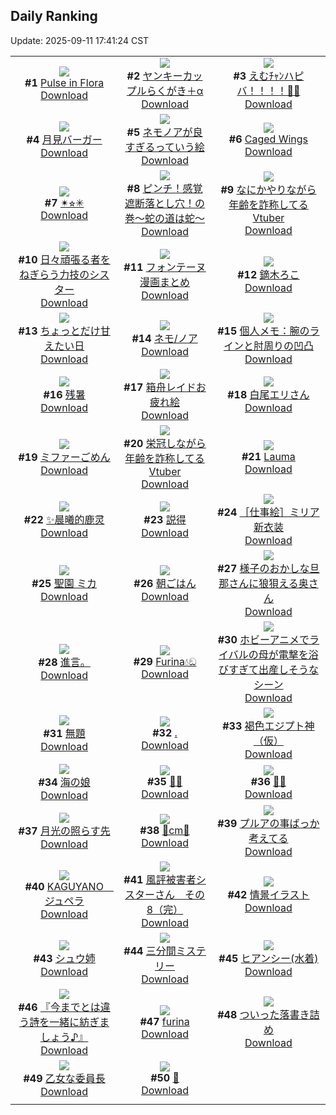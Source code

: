 ## Daily Ranking
Update: 2025-09-11 17:41:24 CST

|      |      |      |
| :----: | :----: | :----: |
| ![](https://i.pixiv.re/c/240x480/img-master/img/2025/09/09/20/59/59/134905264_p0_master1200.jpg)<br>**#1** [Pulse in Flora](https://www.pixiv.net/artworks/134905264)<br>[Download](https://i.pixiv.re/img-original/img/2025/09/09/20/59/59/134905264_p0.jpg) | ![](https://i.pixiv.re/c/240x480/img-master/img/2025/09/09/00/22/39/134877742_p0_master1200.jpg)<br>**#2** [ヤンキーカップルらくがき＋α](https://www.pixiv.net/artworks/134877742)<br>[Download](https://i.pixiv.re/img-original/img/2025/09/09/00/22/39/134877742_p0.jpg) | ![](https://i.pixiv.re/c/240x480/img-master/img/2025/09/09/00/00/10/134876360_p0_master1200.jpg)<br>**#3** [えむﾁｬﾝハピバ！！！！🎂🎉](https://www.pixiv.net/artworks/134876360)<br>[Download](https://i.pixiv.re/img-original/img/2025/09/09/00/00/10/134876360_p0.jpg) |
| ![](https://i.pixiv.re/c/240x480/img-master/img/2025/09/09/20/30/02/134904129_p0_master1200.jpg)<br>**#4** [月見バーガー](https://www.pixiv.net/artworks/134904129)<br>[Download](https://i.pixiv.re/img-original/img/2025/09/09/20/30/02/134904129_p0.png) | ![](https://i.pixiv.re/c/240x480/img-master/img/2025/09/10/00/00/10/134913538_p0_master1200.jpg)<br>**#5** [ネモノアが良すぎるっていう絵](https://www.pixiv.net/artworks/134913538)<br>[Download](https://i.pixiv.re/img-original/img/2025/09/10/00/00/10/134913538_p0.jpg) | ![](https://i.pixiv.re/c/240x480/img-master/img/2025/09/10/02/35/46/134918854_p0_master1200.jpg)<br>**#6** [Caged Wings](https://www.pixiv.net/artworks/134918854)<br>[Download](https://i.pixiv.re/img-original/img/2025/09/10/02/35/46/134918854_p0.jpg) |
| ![](https://i.pixiv.re/c/240x480/img-master/img/2025/09/09/03/46/33/134883020_p0_master1200.jpg)<br>**#7** [✴︎⭐︎✳︎](https://www.pixiv.net/artworks/134883020)<br>[Download](https://i.pixiv.re/img-original/img/2025/09/09/03/46/33/134883020_p0.jpg) | ![](https://i.pixiv.re/c/240x480/img-master/img/2025/09/09/07/21/16/134886110_p0_master1200.jpg)<br>**#8** [ピンチ！感覚遮断落とし穴！の巻～蛇の道は蛇～](https://www.pixiv.net/artworks/134886110)<br>[Download](https://i.pixiv.re/img-original/img/2025/09/09/07/21/16/134886110_p0.png) | ![](https://i.pixiv.re/c/240x480/img-master/img/2025/09/09/21/08/03/134905848_p0_master1200.jpg)<br>**#9** [なにかやりながら年齢を詐称してるVtuber](https://www.pixiv.net/artworks/134905848)<br>[Download](https://i.pixiv.re/img-original/img/2025/09/09/21/08/03/134905848_p0.png) |
| ![](https://i.pixiv.re/c/240x480/img-master/img/2025/09/10/20/19/17/134940431_p0_master1200.jpg)<br>**#10** [日々頑張る者をねぎらう力技のシスター](https://www.pixiv.net/artworks/134940431)<br>[Download](https://i.pixiv.re/img-original/img/2025/09/10/20/19/17/134940431_p0.jpg) | ![](https://i.pixiv.re/c/240x480/img-master/img/2025/09/10/00/03/52/134914090_p0_master1200.jpg)<br>**#11** [フォンテーヌ漫画まとめ](https://www.pixiv.net/artworks/134914090)<br>[Download](https://i.pixiv.re/img-original/img/2025/09/10/00/03/52/134914090_p0.png) | ![](https://i.pixiv.re/c/240x480/img-master/img/2025/09/09/12/47/02/134892120_p0_master1200.jpg)<br>**#12** [鏑木ろこ](https://www.pixiv.net/artworks/134892120)<br>[Download](https://i.pixiv.re/img-original/img/2025/09/09/12/47/02/134892120_p0.jpg) |
| ![](https://i.pixiv.re/c/240x480/img-master/img/2025/09/09/00/00/39/134876540_p0_master1200.jpg)<br>**#13** [ちょっとだけ甘えたい日](https://www.pixiv.net/artworks/134876540)<br>[Download](https://i.pixiv.re/img-original/img/2025/09/09/00/00/39/134876540_p0.jpg) | ![](https://i.pixiv.re/c/240x480/img-master/img/2025/09/11/13/44/14/134903188_p0_master1200.jpg)<br>**#14** [ネモ/ノア](https://www.pixiv.net/artworks/134903188)<br>[Download](https://i.pixiv.re/img-original/img/2025/09/11/13/44/14/134903188_p0.png) | ![](https://i.pixiv.re/c/240x480/img-master/img/2025/09/09/06/00/08/134884747_p0_master1200.jpg)<br>**#15** [個人メモ：腕のラインと肘周りの凹凸](https://www.pixiv.net/artworks/134884747)<br>[Download](https://i.pixiv.re/img-original/img/2025/09/09/06/00/08/134884747_p0.jpg) |
| ![](https://i.pixiv.re/c/240x480/img-master/img/2025/09/10/12/11/01/134928128_p0_master1200.jpg)<br>**#16** [残暑](https://www.pixiv.net/artworks/134928128)<br>[Download](https://i.pixiv.re/img-original/img/2025/09/10/12/11/01/134928128_p0.png) | ![](https://i.pixiv.re/c/240x480/img-master/img/2025/09/10/01/05/25/134916597_p0_master1200.jpg)<br>**#17** [箱舟レイドお疲れ絵](https://www.pixiv.net/artworks/134916597)<br>[Download](https://i.pixiv.re/img-original/img/2025/09/10/01/05/25/134916597_p0.jpg) | ![](https://i.pixiv.re/c/240x480/img-master/img/2025/09/10/00/02/38/134914003_p0_master1200.jpg)<br>**#18** [白尾エリさん](https://www.pixiv.net/artworks/134914003)<br>[Download](https://i.pixiv.re/img-original/img/2025/09/10/00/02/38/134914003_p0.png) |
| ![](https://i.pixiv.re/c/240x480/img-master/img/2025/09/09/19/52/47/134902596_p0_master1200.jpg)<br>**#19** [ミファーごめん](https://www.pixiv.net/artworks/134902596)<br>[Download](https://i.pixiv.re/img-original/img/2025/09/09/19/52/47/134902596_p0.jpg) | ![](https://i.pixiv.re/c/240x480/img-master/img/2025/09/10/21/22/53/134943123_p0_master1200.jpg)<br>**#20** [栄冠しながら年齢を詐称してるVtuber](https://www.pixiv.net/artworks/134943123)<br>[Download](https://i.pixiv.re/img-original/img/2025/09/10/21/22/53/134943123_p0.png) | ![](https://i.pixiv.re/c/240x480/img-master/img/2025/09/10/01/07/10/134916662_p0_master1200.jpg)<br>**#21** [Lauma](https://www.pixiv.net/artworks/134916662)<br>[Download](https://i.pixiv.re/img-original/img/2025/09/10/01/07/10/134916662_p0.png) |
| ![](https://i.pixiv.re/c/240x480/img-master/img/2025/09/10/12/10/26/134928115_p0_master1200.jpg)<br>**#22** [✨晨曦的鹿灵](https://www.pixiv.net/artworks/134928115)<br>[Download](https://i.pixiv.re/img-original/img/2025/09/10/12/10/26/134928115_p0.jpg) | ![](https://i.pixiv.re/c/240x480/img-master/img/2025/09/09/20/59/21/134905242_p0_master1200.jpg)<br>**#23** [説得](https://www.pixiv.net/artworks/134905242)<br>[Download](https://i.pixiv.re/img-original/img/2025/09/09/20/59/21/134905242_p0.png) | ![](https://i.pixiv.re/c/240x480/img-master/img/2025/09/09/03/47/45/134883038_p0_master1200.jpg)<br>**#24** [［仕事絵］ミリア新衣装](https://www.pixiv.net/artworks/134883038)<br>[Download](https://i.pixiv.re/img-original/img/2025/09/09/03/47/45/134883038_p0.jpg) |
| ![](https://i.pixiv.re/c/240x480/img-master/img/2025/09/09/00/00/11/134876365_p0_master1200.jpg)<br>**#25** [聖園 ミカ](https://www.pixiv.net/artworks/134876365)<br>[Download](https://i.pixiv.re/img-original/img/2025/09/09/00/00/11/134876365_p0.jpg) | ![](https://i.pixiv.re/c/240x480/img-master/img/2025/09/10/20/11/21/134940159_p0_master1200.jpg)<br>**#26** [朝ごはん](https://www.pixiv.net/artworks/134940159)<br>[Download](https://i.pixiv.re/img-original/img/2025/09/10/20/11/21/134940159_p0.jpg) | ![](https://i.pixiv.re/c/240x480/img-master/img/2025/09/09/00/08/57/134877150_p0_master1200.jpg)<br>**#27** [様子のおかしな旦那さんに狼狽える奥さん](https://www.pixiv.net/artworks/134877150)<br>[Download](https://i.pixiv.re/img-original/img/2025/09/09/00/08/57/134877150_p0.jpg) |
| ![](https://i.pixiv.re/c/240x480/img-master/img/2025/09/10/08/56/36/134909133_p0_master1200.jpg)<br>**#28** [進言。](https://www.pixiv.net/artworks/134909133)<br>[Download](https://i.pixiv.re/img-original/img/2025/09/10/08/56/36/134909133_p0.jpg) | ![](https://i.pixiv.re/c/240x480/img-master/img/2025/09/09/04/44/41/134883789_p0_master1200.jpg)<br>**#29** [Furina💧ඞ](https://www.pixiv.net/artworks/134883789)<br>[Download](https://i.pixiv.re/img-original/img/2025/09/09/04/44/41/134883789_p0.jpg) | ![](https://i.pixiv.re/c/240x480/img-master/img/2025/09/09/01/41/23/134880531_p0_master1200.jpg)<br>**#30** [ホビーアニメでライバルの母が電撃を浴びすぎて出産しそうなシーン](https://www.pixiv.net/artworks/134880531)<br>[Download](https://i.pixiv.re/img-original/img/2025/09/09/01/41/23/134880531_p0.jpg) |
| ![](https://i.pixiv.re/c/240x480/img-master/img/2025/09/10/21/25/37/134943220_p0_master1200.jpg)<br>**#31** [無題](https://www.pixiv.net/artworks/134943220)<br>[Download](https://i.pixiv.re/img-original/img/2025/09/10/21/25/37/134943220_p0.jpg) | ![](https://i.pixiv.re/c/240x480/img-master/img/2025/09/09/19/43/13/134902318_p0_master1200.jpg)<br>**#32** [.](https://www.pixiv.net/artworks/134902318)<br>[Download](https://i.pixiv.re/img-original/img/2025/09/09/19/43/13/134902318_p0.jpg) | ![](https://i.pixiv.re/c/240x480/img-master/img/2025/09/10/00/00/23/134913644_p0_master1200.jpg)<br>**#33** [褐色エジプト神（仮）](https://www.pixiv.net/artworks/134913644)<br>[Download](https://i.pixiv.re/img-original/img/2025/09/10/00/00/23/134913644_p0.jpg) |
| ![](https://i.pixiv.re/c/240x480/img-master/img/2025/09/09/20/07/09/134903312_p0_master1200.jpg)<br>**#34** [海の娘](https://www.pixiv.net/artworks/134903312)<br>[Download](https://i.pixiv.re/img-original/img/2025/09/09/20/07/09/134903312_p0.png) | ![](https://i.pixiv.re/c/240x480/img-master/img/2025/09/09/02/44/01/134881991_p0_master1200.jpg)<br>**#35** [🌌🚀](https://www.pixiv.net/artworks/134881991)<br>[Download](https://i.pixiv.re/img-original/img/2025/09/09/02/44/01/134881991_p0.png) | ![](https://i.pixiv.re/c/240x480/img-master/img/2025/09/10/00/26/27/134915132_p0_master1200.jpg)<br>**#36** [👼🏻](https://www.pixiv.net/artworks/134915132)<br>[Download](https://i.pixiv.re/img-original/img/2025/09/10/00/26/27/134915132_p0.png) |
| ![](https://i.pixiv.re/c/240x480/img-master/img/2025/09/10/20/00/06/134939593_p0_master1200.jpg)<br>**#37** [月光の照らす先](https://www.pixiv.net/artworks/134939593)<br>[Download](https://i.pixiv.re/img-original/img/2025/09/10/20/00/06/134939593_p0.png) | ![](https://i.pixiv.re/c/240x480/img-master/img/2025/09/09/20/29/06/134904085_p0_master1200.jpg)<br>**#38** [🩵cm💜](https://www.pixiv.net/artworks/134904085)<br>[Download](https://i.pixiv.re/img-original/img/2025/09/09/20/29/06/134904085_p0.png) | ![](https://i.pixiv.re/c/240x480/img-master/img/2025/09/10/18/46/22/134937033_p0_master1200.jpg)<br>**#39** [プルアの事ばっか考えてる](https://www.pixiv.net/artworks/134937033)<br>[Download](https://i.pixiv.re/img-original/img/2025/09/10/18/46/22/134937033_p0.jpg) |
| ![](https://i.pixiv.re/c/240x480/img-master/img/2025/09/09/13/01/36/134892477_p0_master1200.jpg)<br>**#40** [KAGUYANO　ジュペラ](https://www.pixiv.net/artworks/134892477)<br>[Download](https://i.pixiv.re/img-original/img/2025/09/09/13/01/36/134892477_p0.png) | ![](https://i.pixiv.re/c/240x480/img-master/img/2025/09/09/19/22/40/134901606_p0_master1200.jpg)<br>**#41** [風評被害者シスターさん　その8（完）](https://www.pixiv.net/artworks/134901606)<br>[Download](https://i.pixiv.re/img-original/img/2025/09/09/19/22/40/134901606_p0.png) | ![](https://i.pixiv.re/c/240x480/img-master/img/2025/09/09/20/14/04/134903571_p0_master1200.jpg)<br>**#42** [情景イラスト](https://www.pixiv.net/artworks/134903571)<br>[Download](https://i.pixiv.re/img-original/img/2025/09/09/20/14/04/134903571_p0.jpg) |
| ![](https://i.pixiv.re/c/240x480/img-master/img/2025/09/09/15/59/50/134895839_p0_master1200.jpg)<br>**#43** [シュウ姉](https://www.pixiv.net/artworks/134895839)<br>[Download](https://i.pixiv.re/img-original/img/2025/09/09/15/59/50/134895839_p0.jpg) | ![](https://i.pixiv.re/c/240x480/img-master/img/2025/09/10/15/45/49/134932188_p0_master1200.jpg)<br>**#44** [三分間ミステリー](https://www.pixiv.net/artworks/134932188)<br>[Download](https://i.pixiv.re/img-original/img/2025/09/10/15/45/49/134932188_p0.jpg) | ![](https://i.pixiv.re/c/240x480/img-master/img/2025/09/09/00/00/42/134876555_p0_master1200.jpg)<br>**#45** [ヒアンシー(水着)](https://www.pixiv.net/artworks/134876555)<br>[Download](https://i.pixiv.re/img-original/img/2025/09/09/00/00/42/134876555_p0.jpg) |
| ![](https://i.pixiv.re/c/240x480/img-master/img/2025/09/09/21/28/23/134906644_p0_master1200.jpg)<br>**#46** [『今までとは違う詩を一緒に紡ぎましょう♪』](https://www.pixiv.net/artworks/134906644)<br>[Download](https://i.pixiv.re/img-original/img/2025/09/09/21/28/23/134906644_p0.png) | ![](https://i.pixiv.re/c/240x480/img-master/img/2025/09/10/06/26/53/134887537_p0_master1200.jpg)<br>**#47** [furina](https://www.pixiv.net/artworks/134887537)<br>[Download](https://i.pixiv.re/img-original/img/2025/09/10/06/26/53/134887537_p0.jpg) | ![](https://i.pixiv.re/c/240x480/img-master/img/2025/09/09/12/32/27/134891807_p0_master1200.jpg)<br>**#48** [ついった落書き詰め](https://www.pixiv.net/artworks/134891807)<br>[Download](https://i.pixiv.re/img-original/img/2025/09/09/12/32/27/134891807_p0.jpg) |
| ![](https://i.pixiv.re/c/240x480/img-master/img/2025/09/09/17/43/49/134898282_p0_master1200.jpg)<br>**#49** [乙女な委員長](https://www.pixiv.net/artworks/134898282)<br>[Download](https://i.pixiv.re/img-original/img/2025/09/09/17/43/49/134898282_p0.png) | ![](https://i.pixiv.re/c/240x480/img-master/img/2025/09/10/22/13/08/134945361_p0_master1200.jpg)<br>**#50** [🐉](https://www.pixiv.net/artworks/134945361)<br>[Download](https://i.pixiv.re/img-original/img/2025/09/10/22/13/08/134945361_p0.jpg) |
|      |
